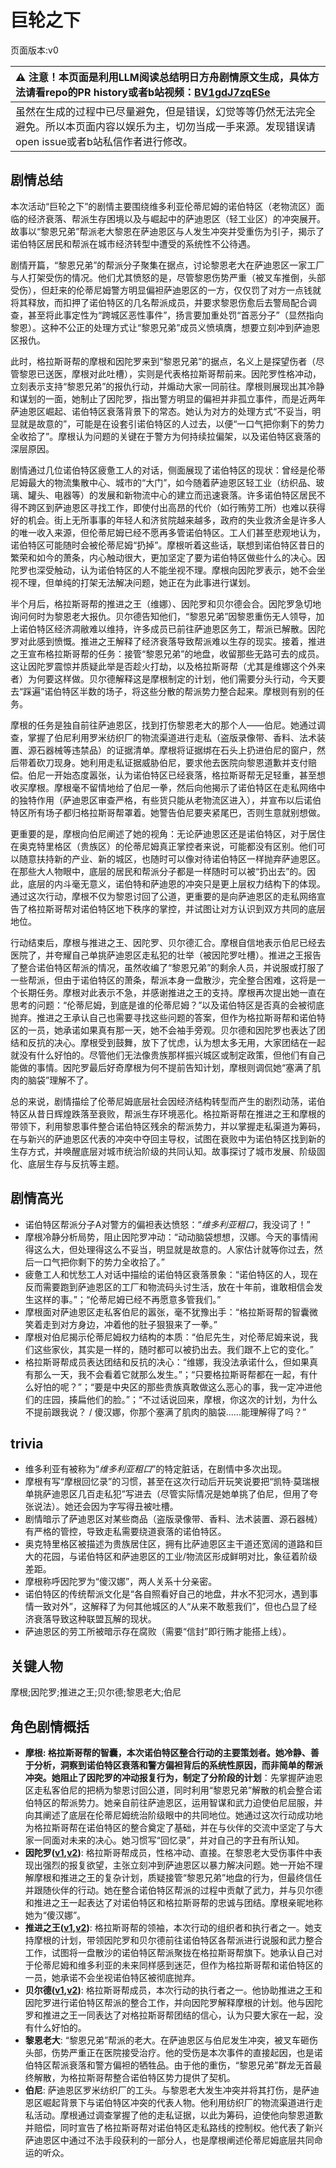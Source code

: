 # 巨轮之下
页面版本:v0
 

| :warning: 注意！本页面是利用LLM阅读总结明日方舟剧情原文生成，具体方法请看repo的PR history或者b站视频：[BV1gdJ7zqESe](https://www.bilibili.com/video/BV1gdJ7zqESe/)         |
|:----------------------------|
| 虽然在生成的过程中已尽量避免，但是错误，幻觉等等仍然无法完全避免。所以本页面内容以娱乐为主，切勿当成一手来源。发现错误请open issue或者b站私信作者进行修改。|



## 剧情总结
本次活动“巨轮之下”的剧情主要围绕维多利亚伦蒂尼姆的诺伯特区（老物流区）面临的经济衰落、帮派生存困境以及与崛起中的萨迪恩区（轻工业区）的冲突展开。故事以“黎恩兄弟”帮派老大黎恩在萨迪恩区与人发生冲突并受重伤为引子，揭示了诺伯特区居民和帮派在城市经济转型中遭受的系统性不公待遇。

剧情开篇，“黎恩兄弟”的帮派分子聚集在据点，讨论黎恩老大在萨迪恩区一家工厂与人打架受伤的情况。他们尤其愤怒的是，尽管黎恩伤势严重（被叉车推倒，头部受伤），但赶来的伦蒂尼姆警方明显偏袒萨迪恩区的一方，仅仅罚了对方一点钱就将其释放，而扣押了诺伯特区的几名帮派成员，并要求黎恩伤愈后去警局配合调查，甚至将此事定性为“跨城区恶性事件”，扬言要加重处罚“首恶分子”（显然指向黎恩）。这种不公正的处理方式让“黎恩兄弟”成员义愤填膺，想要立刻冲到萨迪恩区报仇。

此时，格拉斯哥帮的摩根和因陀罗来到“黎恩兄弟”的据点，名义上是探望伤者（尽管黎恩已送医，摩根对此吐槽），实则是代表格拉斯哥帮前来。因陀罗性格冲动，立刻表示支持“黎恩兄弟”的报仇行动，并煽动大家一同前往。摩根则展现出其冷静和谋划的一面，她制止了因陀罗，指出警方明显的偏袒并非孤立事件，而是近两年萨迪恩区崛起、诺伯特区衰落背景下的常态。她认为对方的处理方式“不妥当，明显就是故意的”，可能是在设套引诺伯特区的人过去，以便“一口气把你剩下的势力全收拾了”。摩根认为问题的关键在于警方为何持续拉偏架，以及诺伯特区衰落的深层原因。

剧情通过几位诺伯特区疲惫工人的对话，侧面展现了诺伯特区的现状：曾经是伦蒂尼姆最大的物流集散中心、城市的“大门”，如今随着萨迪恩区轻工业（纺织品、玻璃、罐头、电器等）的发展和新物流中心的建立而迅速衰落。许多诺伯特区居民不得不跨区到萨迪恩区寻找工作，即使付出高昂的代价（如行贿劳工所）也难以获得好的机会。街上无所事事的年轻人和济贫院越来越多，政府的失业救济金是许多人的唯一收入来源，但伦蒂尼姆已经不愿再多管诺伯特区。工人们甚至悲观地认为，诺伯特区可能随时会被伦蒂尼姆“扔掉”。摩根听着这些话，联想到诺伯特区昔日的繁荣和如今的萧条，内心触动很大，更加坚定了要为诺伯特区做些什么的决心。因陀罗也深受触动，认为诺伯特区的人不能坐视不理。摩根向因陀罗表示，她不会坐视不理，但单纯的打架无法解决问题，她正在为此事进行谋划。

半个月后，格拉斯哥帮的推进之王（维娜）、因陀罗和贝尔德会合。因陀罗急切地询问何时为黎恩老大报仇。贝尔德告知他们，“黎恩兄弟”因黎恩重伤无人领导，加上诺伯特区经济凋敝难以维持，许多成员已前往萨迪恩区务工，帮派已解散。因陀罗对此感到愤慨。推进之王解释了经济衰落导致帮派难以生存的现实。接着，推进之王宣布格拉斯哥帮的任务：接管“黎恩兄弟”的地盘，收留那些无路可去的成员。这让因陀罗震惊并质疑此举是否趁火打劫，以及格拉斯哥帮（尤其是维娜这个外来者）为何要这样做。贝尔德解释这是摩根制定的计划，他们需要分头行动，今天要去“踩遍”诺伯特区半数的场子，将这些分散的帮派势力整合起来。摩根则有别的任务。

摩根的任务是独自前往萨迪恩区，找到打伤黎恩老大的那个人——伯尼。她通过调查，掌握了伯尼利用罗米纺织厂的物流渠道进行走私（盗版录像带、香料、法术装置、源石器械等违禁品）的证据清单。摩根将证据绑在石头上扔进伯尼的窗户，然后带着砍刀现身。她利用走私证据威胁伯尼，要求他去医院向黎恩道歉并支付赔偿。伯尼一开始态度嚣张，认为诺伯特区已经衰落，格拉斯哥帮无足轻重，甚至想收买摩根。摩根毫不留情地给了伯尼一拳，然后向他揭示了诺伯特区在走私网络中的独特作用（萨迪恩区审查严格，有些货只能从老物流区进入），并宣布以后诺伯特区所有场子都归格拉斯哥帮罩着。她警告伯尼要夹紧尾巴，否则生意就别想做。

更重要的是，摩根向伯尼阐述了她的视角：无论萨迪恩区还是诺伯特区，对于居住在奥克特里格区（贵族区）的伦蒂尼姆真正掌控者来说，可能都没有区别。他们可以随意扶持新的产业、新的城区，也随时可以像对待诺伯特区一样抛弃萨迪恩区。在那些大人物眼中，底层的居民和帮派分子都是一样随时可以被“扔出去”的。因此，底层的内斗毫无意义，诺伯特和萨迪恩的冲突只是更上层权力结构下的体现。通过这次行动，摩根不仅为黎恩讨回了公道，更重要的是向萨迪恩区的走私网络宣告了格拉斯哥帮对诺伯特区地下秩序的掌控，并试图让对方认识到双方共同的底层地位。

行动结束后，摩根与推进之王、因陀罗、贝尔德汇合。摩根自信地表示伯尼已经去医院了，并夸耀自己单挑萨迪恩区走私犯的壮举（被因陀罗吐槽）。推进之王报告了整合诺伯特区帮派的情况，虽然收编了“黎恩兄弟”的剩余人员，并说服或打服了一些帮派，但由于诺伯特区的萧条，帮派本身一盘散沙，完全整合困难，这将是一个长期任务。摩根对此表示不急，并感谢推进之王的支持。摩根再次提出她一直在思考的问题：“伦蒂尼姆，到底是谁的伦蒂尼姆？”以及诺伯特区是否真的会被彻底抛弃。推进之王承认自己也需要寻找这些问题的答案，但作为格拉斯哥帮和诺伯特区的一员，她承诺如果真有那一天，她不会袖手旁观。贝尔德和因陀罗也表达了团结和反抗的决心。摩根受到鼓舞，放下了忧虑，认为想太多无用，大家团结在一起就没有什么好怕的。尽管他们无法像贵族那样振兴城区或制定政策，但他们有自己能做的事情。因陀罗最后好奇摩根为何不提前告知计划，摩根则调侃她“塞满了肌肉的脑袋”理解不了。

总的来说，剧情描绘了伦蒂尼姆底层社会因经济结构转型而产生的剧烈动荡，诺伯特区从昔日辉煌跌落至衰败，帮派生存环境恶化。格拉斯哥帮在推进之王和摩根的带领下，利用黎恩事件整合诺伯特区残余的帮派势力，并以掌握走私渠道为筹码，在与新兴的萨迪恩区代表的冲突中夺回主导权，试图在衰败中为诺伯特区找到新的生存方式，并唤醒底层对城市统治阶级的共同认知。故事探讨了城市发展、阶级固化、底层生存与反抗等主题。
## 剧情高光
- 诺伯特区帮派分子A对警方的偏袒表达愤怒：“*维多利亚粗口*，我没词了！”
- 摩根冷静分析局势，阻止因陀罗冲动：“动动脑袋想想，汉娜。今天的事情闹得这么大，但处理得这么不妥当，明显就是故意的。人家估计就等你过去，然后一口气把你剩下的势力全收拾了。”
- 疲惫工人和忧愁工人对话中描绘的诺伯特区衰落景象：“诺伯特区的人，现在反而需要跑到萨迪恩区的工厂和物流码头讨生活，放在十年前，谁敢相信会发生这样的事。”；“伦蒂尼姆已经不再愿意多管我们。”
- 摩根面对萨迪恩区走私客伯尼的嚣张，毫不犹豫出手：“格拉斯哥帮的智囊微笑着走到对方身边，冲着他的肚子狠狠来了一拳。”
- 摩根对伯尼揭示伦蒂尼姆权力结构的本质：“伯尼先生，对伦蒂尼姆来说，我们这些家伙，其实是一样的，随时都可以被扔出去。我们跟不上它的变化。”
- 格拉斯哥帮成员表达团结和反抗的决心：“维娜，我没法承诺什么，但如果真有那么一天，我不会看着它就那么发生。”；“只要格拉斯哥帮都在一起，有什么好怕的呢？”；“要是中央区的那些贵族真敢做这么恶心的事，我一定冲进他们的庄园，揍扁他们的脸。”；“不过话说回来，摩根，你这次的计划，为什么不提前跟我说？ / 傻汉娜，你那个塞满了肌肉的脑袋......能理解得了吗？”
## trivia
- 维多利亚有被称为“*维多利亚粗口*”的特定脏话，在剧情中多次出现。
- 摩根有写“摩根回忆录”的习惯，甚至在这次行动后开玩笑说要把“凯特·莫瑞根单挑萨迪恩区几百走私犯”写进去（尽管实际情况是她单挑了伯尼，但用了夸张说法）。她还会因为字写得丑被吐槽。
- 剧情暗示了萨迪恩区对某些商品（盗版录像带、香料、法术装置、源石器械）有严格的管控，导致走私需要绕道衰落的诺伯特区。
- 奥克特里格区被描述为贵族居住区，拥有比萨迪恩区主干道还宽阔的道路和巨大的花园，与诺伯特区和萨迪恩区的工业/物流区形成鲜明对比，象征着阶级差距。
- 摩根称呼因陀罗为“傻汉娜”，两人关系十分亲密。
- 诺伯特区的传统帮派文化是“各自照看好自己的地盘，井水不犯河水，遇到事情一致对外”，这解释了为何其他城区的人“从来不敢惹我们”，但也凸显了经济衰落导致这种联盟瓦解的现状。
- 萨迪恩区的劳工所被暗示存在腐败（需要“信封”即行贿才能搭上线）。
## 关键人物
摩根;因陀罗;推进之王;贝尔德;黎恩老大;伯尼
## 角色剧情概括
-   **摩根: 格拉斯哥帮的智囊，本次诺伯特区整合行动的主要策划者。她冷静、善于分析，洞察到诺伯特区衰落和警方偏袒背后的系统性原因，而非简单的帮派冲突。她阻止了因陀罗的冲动报复行为，制定了分阶段的计划**：先掌握萨迪恩区走私客伯尼的把柄为黎恩讨回公道，同时利用“黎恩兄弟”解散的机会整合诺伯特区的帮派势力。她亲自前往萨迪恩区，运用智谋和武力迫使伯尼屈服，并向其阐述了底层在伦蒂尼姆统治阶级眼中的共同地位。她通过这次行动成功地为格拉斯哥帮在诺伯特区的整合奠定了基础，并在与伙伴的交流中坚定了与大家一同面对未来的决心。她习惯写“回忆录”，并对自己的字丑有所认知。
-   **因陀罗([v1](../chars/char_155_tiger.md),[v2](../char_v3/char_155_tiger.md))**: 格拉斯哥帮成员，性格冲动、直接。在黎恩老大受伤事件中表现出强烈的报复欲望，主张立刻冲到萨迪恩区以暴力解决问题。她一开始不理解摩根和推进之王的复杂计划，质疑接管“黎恩兄弟”地盘的行为，但最终信任并跟随伙伴的行动。她在整合诺伯特区帮派的过程中贡献了武力，并与贝尔德和推进之王一起表达了对诺伯特区和格拉斯哥帮的忠诚与团结。摩根亲昵地称她为“傻汉娜”。
-   **推进之王([v1](../chars/char_112_siege.md),[v2](../char_v3/char_112_siege.md))**: 格拉斯哥帮的领袖，本次行动的组织者和执行者之一。她支持摩根的计划，带领因陀罗和贝尔德前往诺伯特区各帮派进行说服和武力整合工作，试图将一盘散沙的诺伯特区帮派聚拢在格拉斯哥帮旗下。她承认自己对于伦蒂尼姆和维多利亚的未来同样感到迷茫，但作为格拉斯哥帮和诺伯特区的一员，她承诺不会坐视诺伯特区被彻底抛弃。
-   **贝尔德([v1](../chars/extended_char_bei_er_de.md),[v2](../char_v3/extended_char_bei_er_de.md))**: 格拉斯哥帮成员，本次行动的执行者之一。他协助推进之王和因陀罗进行诺伯特区帮派的整合工作，并向因陀罗解释摩根的计划。他与因陀罗和推进之王一同表达了对格拉斯哥帮团结的信心，认为只要大家在一起，没有什么好怕的。
-   **黎恩老大**: “黎恩兄弟”帮派的老大。在萨迪恩区与伯尼发生冲突，被叉车砸伤头部，伤势严重正在医院接受治疗。他的受伤是本次事件的直接起因，也是诺伯特区帮派衰落和警方偏袒的牺牲品。由于他的重伤，“黎恩兄弟”群龙无首最终解散，为格拉斯哥帮整合诺伯特区势力提供了契机。
-   **伯尼**: 萨迪恩区罗米纺织厂的工头。与黎恩老大发生冲突并将其打伤，是萨迪恩区崛起背景下与诺伯特区冲突的代表人物。他利用纺织厂的物流渠道进行走私活动。摩根通过调查掌握了他的走私证据，以此为筹码，迫使他向黎恩道歉并赔偿，同时宣告了格拉斯哥帮对诺伯特区走私路线的控制权。他代表了新兴萨迪恩区中通过不法手段获利的一部分人，也是摩根阐述伦蒂尼姆底层共同命运的听众。